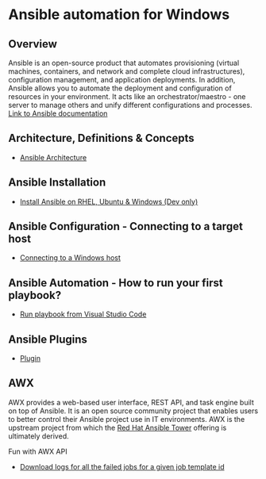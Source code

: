 # Ansible automation for Windows

## Overview
Ansible is an open-source product that automates provisioning (virtual machines, containers, and network and complete cloud infrastructures), configuration management, and application deployments. In addition, Ansible allows you to automate the deployment and configuration of resources in your environment. It acts like an orchestrator/maestro - one server to manage others and unify different configurations and processes.
[Link to Ansible documentation](https://docs.ansible.com/ansible/latest/index.html)

## Architecture, Definitions & Concepts

* [Ansible Architecture](https://github.com/abhinabsarkar/ansible/blob/master/architecture/ArchitectureReadme.md)

## Ansible Installation

* [Install Ansible on RHEL, Ubuntu & Windows (Dev only)](/installation/InstallationReadMe.md)

## Ansible Configuration - Connecting to a target host

* [Connecting to a Windows host](/connectivity/WinConnectReadMe.md)

## Ansible Automation - How to run your first playbook?

* [Run playbook from Visual Studio Code](/playbook/PlaybookReadMe.md)

## Ansible Plugins
* [Plugin](/plugin/PluginReadMe.md)

## AWX
AWX provides a web-based user interface, REST API, and task engine built on top of Ansible. It is an open source community project that enables users to better control their Ansible project use in IT environments. AWX is the upstream project from which the [Red Hat Ansible Tower](https://www.ansible.com/products/tower) offering is ultimately derived.

Fun with AWX API
* [Download logs for all the failed jobs for a given job template id](/awx/DownloadAWXLogs.ps1)
